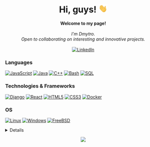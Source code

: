<h1 align="center">Hi, guys! <img src="https://github.com/Sainozhenko/sainozhenko/blob/main/238178097-766d336d-b87d-44ba-807c-c51de2bc6b4d.gif" width="28px" alt="👋"></h1>

<p align="center">
    <b>Welcome to my page!</b><br><br>
    <i>
        I'm Dmytro.<br>
        Open to collaborating on interesting and innovative projects.<br>
    </i><br>
    <a href="https://www.linkedin.com/in/sainozhenko">
        <img src="https://img.shields.io/badge/LinkedIn-blue?style=flat-square&logo=linkedin" alt="LinkedIn">
    </a>
</p>

### Languages
[![JavaScript](https://img.shields.io/badge/javascript-black?style=for-the-badge&logo=javascript)](https://github.com/sainozhenko)
[![Java](https://img.shields.io/badge/java-black?style=for-the-badge&logo=openjdk)](https://github.com/sainozhenko)
[![C++](https://img.shields.io/badge/c++-black?style=for-the-badge&logo=cplusplus)](https://github.com/sainozhenko)
[![Bash](https://img.shields.io/badge/bash-black?style=for-the-badge&logo=gnu-bash&logoColor=white)](https://github.com/sainozhenko)
[![SQL](https://img.shields.io/badge/sql-black?style=for-the-badge&logo=mysql)](https://github.com/sainozhenko)



### Technologies & Frameworks
[![Django](https://img.shields.io/badge/django-black?style=for-the-badge&logo=django)](https://github.com/sainozhenko)
[![React](https://img.shields.io/badge/react-black?style=for-the-badge&logo=react)](https://github.com/sainozhenko)
[![HTML5](https://img.shields.io/badge/html5-black?style=for-the-badge&logo=html5)](https://hub.docker.com/u/sainozhenko)
[![CSS3](https://img.shields.io/badge/css3-black?style=for-the-badge&logo=css3)](https://hub.docker.com/u/sainozhenko)
[![Docker](https://img.shields.io/badge/docker-black?style=for-the-badge&logo=docker)](https://hub.docker.com/u/sainozhenko)

### OS
[![Linux](https://img.shields.io/badge/linux-black?style=for-the-badge&logo=Linux)](https://github.com/sainozhenko)
[![Windows](https://img.shields.io/badge/Windows-black?style=for-the-badge&logo=Windows)](https://github.com/sainozhenko)
[![FreeBSD](https://img.shields.io/badge/FreeBSD-black?style=for-the-badge&logo=FreeBSD)](https://github.com/sainozhenko)

<details>
<p align="center">
  <a href="https://github.com/sainozhenko">
    <img src="http://github-profile-summary-cards.vercel.app/api/cards/profile-details?username=wervlad&theme=transparent" />
  </a>
  <a href="https://github.com/sainozhenko">
    <img src="https://github-readme-streak-stats.herokuapp.com/?user=wervlad&hide_border=true&card_width=338&theme=transparent" />
  </a>
  <a href="https://github.com/sainozhenko">
    <img src="http://github-profile-summary-cards.vercel.app/api/cards/stats?username=wervlad&theme=transparent" />
  </a>
  <a href="https://github.com/sainozhenko">
    <img src="https://github-readme-stats.vercel.app/api/top-langs/?username=wervlad&langs_count=10&exclude_repo=&hide=jupyter%20notebook,vim%20script,cmake,makefile,batchfile,emacs%20lisp,css,html&layout=default&card_width=699&hide_border=true&theme=transparent" />
  </a>
</p>
</details>

<p align="center">
  <a href="https://github.com/sainozhenko">
    <img src="https://komarev.com/ghpvc/?username=wervlad&color=blue&style=flat)" />
  </a>
</p>
<!--

- 🔭 I’m currently working on ...
- 🌱 I’m currently learning ...
- 👯 I’m looking to collaborate on ...
- 🤔 I’m looking for help with ...
- 💬 Ask me about ...
- 📫 How to reach me: ...
- 😄 Pronouns: ...
- ⚡ Fun fact: ...
-->
